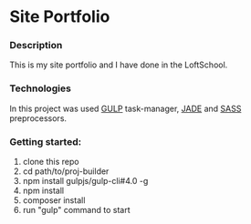 # Site Portfolio

### Description

This is my site portfolio and I have done in the LoftSchool. 

### Technologies

In this project was used [GULP](http://gulpjs.com/) task-manager,
[JADE](http://jade-lang.com/) and [SASS](http://sass-lang.com/) preprocessors.

### Getting started:

1. clone this repo
2. cd path/to/proj-builder
3. npm install gulpjs/gulp-cli#4.0 -g
4. npm install
5. composer install
6. run "gulp" command to start
